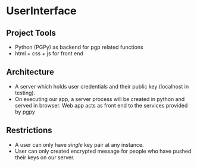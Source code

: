 # UserInterface


## Project Tools
- Python (PGPy) as backend for pgp related functions
- html + css + js for front end

## Architecture
- A server which holds user credentials and their public key (localhost in testing).
- On executing our app, a server process will be created in python and served in browser. Web app acts as front end to the services provided by pgpy

## Restrictions
- A user can only have *single* key pair at any instance.
- User can only created encrypted message for people who have pushed their keys on our server.
